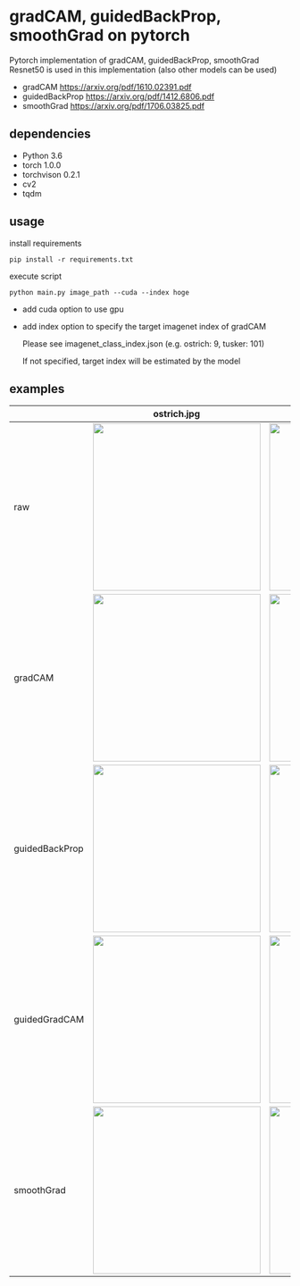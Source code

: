 # gradCAM, guidedBackProp, smoothGrad on pytorch
Pytorch implementation of gradCAM, guidedBackProp, smoothGrad
Resnet50 is used in this implementation (also other models can be used)

* gradCAM
https://arxiv.org/pdf/1610.02391.pdf
* guidedBackProp
https://arxiv.org/pdf/1412.6806.pdf
* smoothGrad
https://arxiv.org/pdf/1706.03825.pdf

## dependencies
* Python 3.6
* torch 1.0.0
* torchvison 0.2.1
* cv2
* tqdm


## usage
install requirements
```
pip install -r requirements.txt
```
execute script
```
python main.py image_path --cuda --index hoge
```

* add cuda option to use gpu
* add index option to specify the target imagenet index of gradCAM

  Please see imagenet_class_index.json (e.g. ostrich: 9, tusker: 101)
  
  If not specified, target index will be estimated by the model

## examples
||ostrich.jpg|elephant.jpg|
|---|---|---|
|raw|<img src="https://i.imgur.com/7bXQsgJ.jpg" width="300">|<img src="https://i.imgur.com/K8uSY69.jpg" width="300">|
|gradCAM|<img src="https://i.imgur.com/DP8O67J.png" width=300>|<img src="https://i.imgur.com/s5scZJV.png" width=300>|
|guidedBackProp|<img src="https://i.imgur.com/zwAlC7D.png" width=300>|<img src="https://i.imgur.com/Am1Pp0q.png" width=300>|
|guidedGradCAM|<img src="https://i.imgur.com/4GQa0Lw.png" width=300>|<img src="https://i.imgur.com/xwRqYNm.png" width=300>|
|smoothGrad|<img src="https://i.imgur.com/PqnI1mL.png" width=300>|<img src="https://i.imgur.com/hzAtgpM.png" width=300>|
